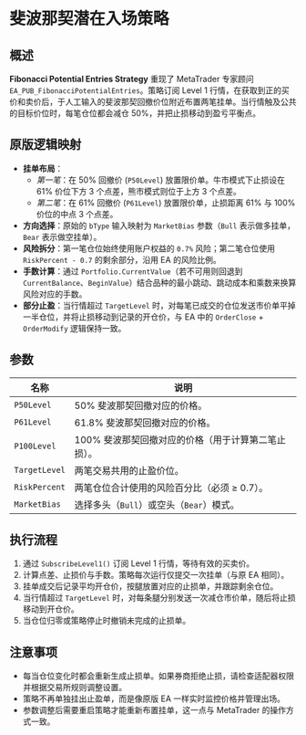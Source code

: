 # 斐波那契潜在入场策略

## 概述
**Fibonacci Potential Entries Strategy** 重现了 MetaTrader 专家顾问 `EA_PUB_FibonacciPotentialEntries`。策略订阅 Level 1 行情，在获取到正的买价和卖价后，于人工输入的斐波那契回撤价位附近布置两笔挂单。当行情触及公共的目标价位时，每笔仓位都会减仓 50%，并把止损移动到盈亏平衡点。

## 原版逻辑映射
- **挂单布局**：
  - *第一笔*：在 50% 回撤价 (`P50Level`) 放置限价单。牛市模式下止损设在 61% 价位下方 3 个点差，熊市模式则位于上方 3 个点差。
  - *第二笔*：在 61% 回撤价 (`P61Level`) 放置限价单，止损距离 61% 与 100% 价位的中点 3 个点差。
- **方向选择**：原始的 `bType` 输入映射为 `MarketBias` 参数（`Bull` 表示做多挂单，`Bear` 表示做空挂单）。
- **风险拆分**：第一笔仓位始终使用账户权益的 `0.7%` 风险；第二笔仓位使用 `RiskPercent - 0.7` 的剩余部分，沿用 EA 的风险比例。
- **手数计算**：通过 `Portfolio.CurrentValue`（若不可用则回退到 `CurrentBalance`、`BeginValue`）结合品种的最小跳动、跳动成本和乘数来换算风险对应的手数。
- **部分止盈**：当行情超过 `TargetLevel` 时，对每笔已成交的仓位发送市价单平掉一半仓位，并将止损移动到记录的开仓价，与 EA 中的 `OrderClose` + `OrderModify` 逻辑保持一致。

## 参数
| 名称 | 说明 |
| --- | --- |
| `P50Level` | 50% 斐波那契回撤对应的价格。 |
| `P61Level` | 61.8% 斐波那契回撤对应的价格。 |
| `P100Level` | 100% 斐波那契回撤对应的价格（用于计算第二笔止损）。 |
| `TargetLevel` | 两笔交易共用的止盈价位。 |
| `RiskPercent` | 两笔仓位合计使用的风险百分比（必须 ≥ 0.7）。 |
| `MarketBias` | 选择多头（`Bull`）或空头（`Bear`）模式。 |

## 执行流程
1. 通过 `SubscribeLevel1()` 订阅 Level 1 行情，等待有效的买卖价。
2. 计算点差、止损价与手数。策略每次运行仅提交一次挂单（与原 EA 相同）。
3. 挂单成交后记录平均开仓价，按腿放置对应的止损单，并跟踪剩余仓位。
4. 当行情超过 `TargetLevel` 时，对每条腿分别发送一次减仓市价单，随后将止损移动到开仓价。
5. 当仓位归零或策略停止时撤销未完成的止损单。

## 注意事项
- 每当仓位变化时都会重新生成止损单。如果券商拒绝止损，请检查适配器权限并根据交易所规则调整设置。
- 策略不再单独挂出止盈单，而是像原版 EA 一样实时监控价格并管理出场。
- 参数调整后需要重启策略才能重新布置挂单，这一点与 MetaTrader 的操作方式一致。
